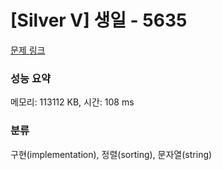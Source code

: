 # [Silver V] 생일 - 5635 

[문제 링크](https://www.acmicpc.net/problem/5635) 

### 성능 요약

메모리: 113112 KB, 시간: 108 ms

### 분류

구현(implementation), 정렬(sorting), 문자열(string)

